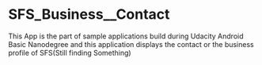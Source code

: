 # SFS_Business__Contact
 This App is the part of sample applications build during Udacity Android Basic Nanodegree and this application displays the contact or the business profile of SFS(Still finding Something)
